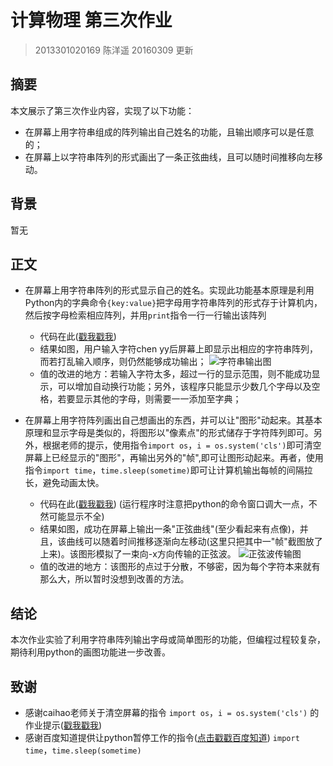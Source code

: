 ﻿# 计算物理 第三次作业
>2013301020169 陈洋遥
20160309 更新  

## 摘要  
本文展示了第三次作业内容，实现了以下功能：  

* 在屏幕上用字符串组成的阵列输出自己姓名的功能，且输出顺序可以是任意的；  
* 在屏幕上以字符串阵列的形式画出了一条正弦曲线，且可以随时间推移向左移动。

## 背景  
暂无

## 正文  
* 在屏幕上用字符串阵列的形式显示自己的姓名。实现此功能基本原理是利用Python内的字典命令`{key:value}`把字母用字符串阵列的形式存于计算机内，然后按字母检索相应阵列，并用`print`指令一行一行输出该阵列
    * 代码在此([戳我戳我](https://github.com/ChenYangyao/computationalphysics_N2013301020169/blob/master/homework20160309_1.py))  
    * 结果如图，用户输入字符chen yy后屏幕上即显示出相应的字符串阵列，而若打乱输入顺序，则仍然能够成功输出；
    ![字符串输出图](https://raw.githubusercontent.com/ChenYangyao/computationalphysics_N2013301020169/master/03.png)
    * 值的改进的地方：若输入字符太多，超过一行的显示范围，则不能成功显示，可以增加自动换行功能；另外，该程序只能显示少数几个字母以及空格，若要显示其他的字母，则需要一一添加至字典；  

* 在屏幕上用字符阵列画出自己想画出的东西，并可以让"图形"动起来。其基本原理和显示字母是类似的，将图形以"像素点"的形式储存于字符阵列即可。另外，根据老师的提示，使用指令`import os`，`i = os.system('cls')`即可清空屏幕上已经显示的"图形"，再输出另外的"帧",即可让图形动起来。再者，使用指令`import time`，`time.sleep(sometime)`即可让计算机输出每帧的间隔拉长，避免动画太快。
    * 代码在此([戳我戳我](https://github.com/ChenYangyao/computationalphysics_N2013301020169/blob/master/homework20160309_2.py))  (运行程序时注意把python的命令窗口调大一点，不然可能显示不全)
    * 结果如图，成功在屏幕上输出一条"正弦曲线"(至少看起来有点像)，并且，该曲线可以随着时间推移逐渐向左移动(这里只把其中一"帧"截图放了上来)。该图形模拟了一束向-x方向传输的正弦波。
    ![正弦波传输图](https://raw.githubusercontent.com/ChenYangyao/computationalphysics_N2013301020169/master/03.2.png)  
    * 值的改进的地方：该图形的点过于分散，不够密，因为每个字符本来就有那么大，所以暂时没想到改善的方法。  

## 结论  
本次作业实验了利用字符串阵列输出字母或简单图形的功能，但编程过程较复杂，期待利用python的画图功能进一步改善。

## 致谢  
* 感谢caihao老师关于清空屏幕的指令
`import os`，`i = os.system('cls')`
的作业提示([戳我戳我](https://github.com/caihao/computational_physics_whu/blob/master/Exercises.md))  
* 感谢百度知道提供让python暂停工作的指令([点击戳戳百度知道](http://zhidao.baidu.com/link?url=CKjyQhhvlTis0udu69dltkFlvIwtHtJRPE91z4gQzPl6jhbCuE03aZQ9gVGQB7P4eBiyAtapdsvg7HDOpH0GEq))
`import time`，`time.sleep(sometime)`




